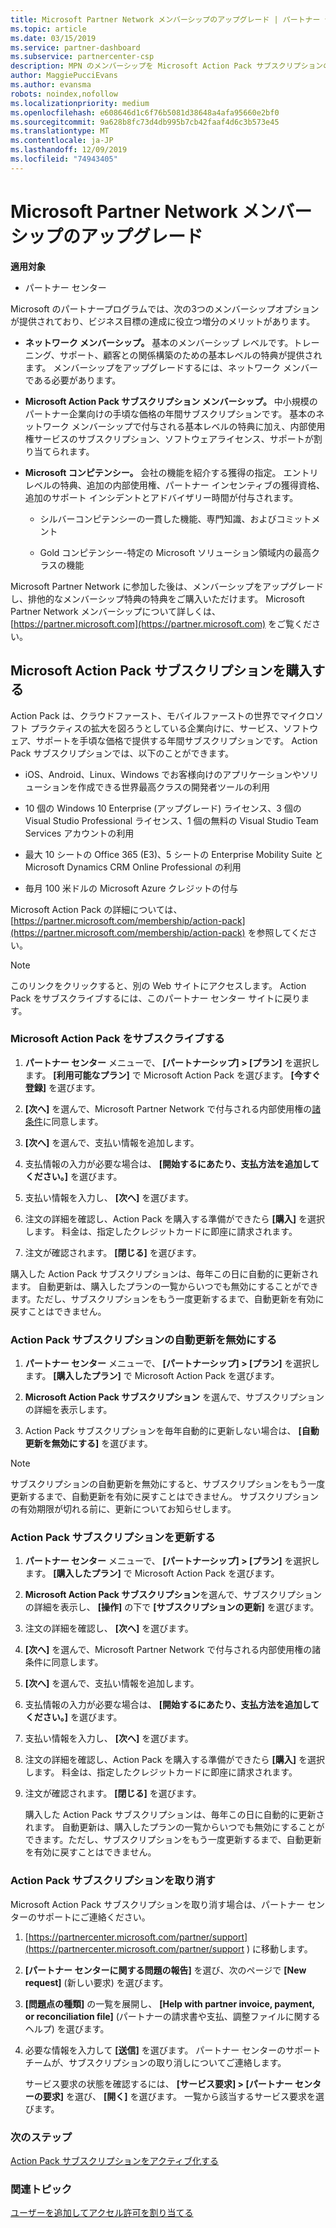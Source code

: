 ```yaml
---
title: Microsoft Partner Network メンバーシップのアップグレード | パートナー センター
ms.topic: article
ms.date: 03/15/2019
ms.service: partner-dashboard
ms.subservice: partnercenter-csp
description: MPN のメンバーシップを Microsoft Action Pack サブスクリプションのメンバーシップまたは Microsoft コンピテンシーにアップグレードすることで、排他的な特典をご利用ください。
author: MaggiePucciEvans
ms.author: evansma
robots: noindex,nofollow
ms.localizationpriority: medium
ms.openlocfilehash: e608646d1c6f76b5081d38648a4afa95660e2bf0
ms.sourcegitcommit: 9a628b8fc73d4db995b7cb42faaf4d6c3b573e45
ms.translationtype: MT
ms.contentlocale: ja-JP
ms.lasthandoff: 12/09/2019
ms.locfileid: "74943405"
---
```

# <a name="upgrade-your-microsoft-partner-network-membership"></a>Microsoft Partner Network メンバーシップのアップグレード

**適用対象**

-  パートナー センター

Microsoft のパートナープログラムでは、次の3つのメンバーシップオプションが提供されており、ビジネス目標の達成に役立つ増分のメリットがあります。

- **ネットワーク メンバーシップ。** 基本のメンバーシップ レベルです。トレーニング、サポート、顧客との関係構築のための基本レベルの特典が提供されます。 メンバーシップをアップグレードするには、ネットワーク メンバーである必要があります。

- **Microsoft Action Pack サブスクリプション メンバーシップ。** 中小規模のパートナー企業向けの手頃な価格の年間サブスクリプションです。 基本のネットワーク メンバーシップで付与される基本レベルの特典に加え、内部使用権サービスのサブスクリプション、ソフトウェアライセンス、サポートが割り当てられます。

- **Microsoft コンピテンシー。** 会社の機能を紹介する獲得の指定。 エントリ レベルの特典、追加の内部使用権、パートナー インセンティブの獲得資格、追加のサポート インシデントとアドバイザリー時間が付与されます。

  - シルバーコンピテンシーの一貫した機能、専門知識、およびコミットメント

  - Gold コンピテンシー-特定の Microsoft ソリューション領域内の最高クラスの機能

Microsoft Partner Network に参加した後は、メンバーシップをアップグレードし、排他的なメンバーシップ特典の特典をご購入いただけます。 Microsoft Partner Network メンバーシップについて詳しくは、[https://partner.microsoft.com](https://partner.microsoft.com) をご覧ください。


## <a name="purchase-a-microsoft-action-pack-subscription"></a>Microsoft Action Pack サブスクリプションを購入する

Action Pack は、クラウドファースト、モバイルファーストの世界でマイクロソフト プラクティスの拡大を図ろうとしている企業向けに、サービス、ソフトウェア、サポートを手頃な価格で提供する年間サブスクリプションです。 Action Pack サブスクリプションでは、以下のことができます。

- iOS、Android、Linux、Windows でお客様向けのアプリケーションやソリューションを作成できる世界最高クラスの開発者ツールの利用 

- 10 個の Windows 10 Enterprise (アップグレード) ライセンス、3 個の Visual Studio Professional ライセンス、1 個の無料の Visual Studio Team Services アカウントの利用 

- 最大 10 シートの Office 365 (E3)、5 シートの Enterprise Mobility Suite と Microsoft Dynamics CRM Online Professional の利用

- 毎月 100 米ドルの Microsoft Azure クレジットの付与

Microsoft Action Pack の詳細については、[https://partner.microsoft.com/membership/action-pack](https://partner.microsoft.com/membership/action-pack) を参照してください。 

> [!NOTE]  
> このリンクをクリックすると、別の Web サイトにアクセスします。 Action Pack をサブスクライブするには、このパートナー センター サイトに戻ります。


### <a name="subscribe-to-microsoft-action-pack"></a>Microsoft Action Pack をサブスクライブする

1. **パートナー センター** メニューで、 **[パートナーシップ] > [プラン]** を選択します。 **[利用可能なプラン]** で Microsoft Action Pack を選びます。 **[今すぐ登録]** を選びます。 

2. **[次へ]** を選んで、Microsoft Partner Network で付与される内部使用権の[諸条件](https://go.microsoft.com/fwlink/?linkid=842232)に同意します。  

3. **[次へ]** を選んで、支払い情報を追加します。 

4. 支払情報の入力が必要な場合は、 **[開始するにあたり、支払方法を追加してください。]** を選びます。 

5. 支払い情報を入力し、 **[次へ]** を選びます。

6. 注文の詳細を確認し、Action Pack を購入する準備ができたら **[購入]** を選択します。 料金は、指定したクレジットカードに即座に請求されます。

7. 注文が確認されます。 **[閉じる]** を選びます。

購入した Action Pack サブスクリプションは、毎年この日に自動的に更新されます。 自動更新は、購入したプランの一覧からいつでも無効にすることができます。ただし、サブスクリプションをもう一度更新するまで、自動更新を有効に戻すことはできません。 

### <a name="turn-off-automatic-action-pack-subscription-renewal"></a>Action Pack サブスクリプションの自動更新を無効にする

1. **パートナー センター** メニューで、 **[パートナーシップ] > [プラン]** を選択します。 **[購入したプラン]** で Microsoft Action Pack を選びます。

2. **Microsoft Action Pack サブスクリプション** を選んで、サブスクリプションの詳細を表示します。 

3. Action Pack サブスクリプションを毎年自動的に更新しない場合は、 **[自動更新を無効にする]** を選びます。 

> [!NOTE]  
> サブスクリプションの自動更新を無効にすると、サブスクリプションをもう一度更新するまで、自動更新を有効に戻すことはできません。 サブスクリプションの有効期限が切れる前に、更新についてお知らせします。


### <a name="renew-your-action-pack-subscription"></a>Action Pack サブスクリプションを更新する

1. **パートナー センター** メニューで、 **[パートナーシップ] > [プラン]** を選択します。 **[購入したプラン]** で Microsoft Action Pack を選びます。

2. **Microsoft Action Pack サブスクリプション**を選んで、サブスクリプションの詳細を表示し、 **[操作]** の下で **[サブスクリプションの更新]** を選びます。  

3. 注文の詳細を確認し、 **[次へ]** を選びます。

4. **[次へ]** を選んで、Microsoft Partner Network で付与される内部使用権の諸条件に同意します。  

5. **[次へ]** を選んで、支払い情報を追加します。 

6. 支払情報の入力が必要な場合は、 **[開始するにあたり、支払方法を追加してください。]** を選びます。 

7. 支払い情報を入力し、 **[次へ]** を選びます。

8. 注文の詳細を確認し、Action Pack を購入する準備ができたら **[購入]** を選択します。 料金は、指定したクレジットカードに即座に請求されます。

9. 注文が確認されます。 **[閉じる]** を選びます。

    購入した Action Pack サブスクリプションは、毎年この日に自動的に更新されます。 自動更新は、購入したプランの一覧からいつでも無効にすることができます。ただし、サブスクリプションをもう一度更新するまで、自動更新を有効に戻すことはできません。 


### <a name="cancel-your-action-pack-subscription"></a>Action Pack サブスクリプションを取り消す

Microsoft Action Pack サブスクリプションを取り消す場合は、パートナー センターのサポートにご連絡ください。

1. [https://partnercenter.microsoft.com/partner/support](https://partnercenter.microsoft.com/partner/support ) に移動します。

2. **[パートナー センターに関する問題の報告]** を選び、次のページで **[New request]** (新しい要求) を選びます。

3. **[問題点の種類]** の一覧を展開し、 **[Help with partner invoice, payment, or reconciliation file]** (パートナーの請求書や支払、調整ファイルに関するヘルプ) を選びます。 

4. 必要な情報を入力して **[送信]** を選びます。 パートナー センターのサポート チームが、サブスクリプションの取り消しについてご連絡します。

    サービス要求の状態を確認するには、 **[サービス要求] > [パートナー センターの要求]** を選び、 **[開く]** を選びます。 一覧から該当するサービス要求を選びます。  

 
### <a name="next-steps"></a>次のステップ

[Action Pack サブスクリプションをアクティブ化する](manage-your-partner-network-benefits.md)


### <a name="related-topics"></a>関連トピック

[ユーザーを追加してアクセル許可を割り当てる](create-user-accounts-and-set-permissions.md)






